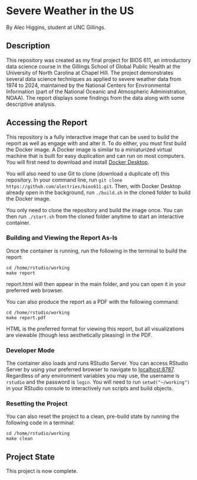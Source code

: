 # Severe Weather in the US

By Alec Higgins, student at UNC Gillings.

## Description

This repository was created as my final project for BIOS 611, an introductory data science course in the Gillings School of Global Public Health at the University of North Carolina at Chapel Hill. The project demonstrates several data science techniques as applied to severe weather data from 1974 to 2024, maintained by the National Centers for Environmental Information (part of the National Oceanic and Atmospheric Administration, NOAA). The report displays some findings from the data along with some descriptive analysis.

## Accessing the Report

This repository is a fully interactive image that can be used to build the report as well as engage with and alter it. To do either, you must first build the Docker image. A Docker image is similar to a miniaturized virtual machine that is built for easy duplication and can run on most computers. You will first need to download and install [Docker Desktop](https://www.docker.com).

You will also need to use Git to clone (download a duplicate of) this repository. In your command line, run `git clone https://github.com/alectries/bios611.git`. Then, with Docker Desktop already open in the background, run `./build.sh` in the cloned folder to build the Docker image.

You only need to clone the repository and build the image once. You can then run `./start.sh` from the cloned folder anytime to start an interactive container.

### Building and Viewing the Report As-Is

Once the container is running, run the following in the terminal to build the report:

```         
cd /home/rstudio/working
make report
```

report.html will then appear in the main folder, and you can open it in your preferred web browser.

You can also produce the report as a PDF with the following command:

```
cd /home/rstudio/working
make report.pdf
```

HTML is the preferred format for viewing this report, but all visualizations are viewable (though less aesthetically pleasing) in the PDF.

### Developer Mode

The container also loads and runs RStudio Server. You can access RStudio Server by using your preferred browser to navigate to [localhost:8787](http://localhost:8787). Regardless of any environment variables you may use, the username is `rstudio` and the password is `login`. You will need to run `setwd("~/working")` in your RStudio console to interactively run scripts and build objects.

### Resetting the Project

You can also reset the project to a clean, pre-build state by running the following code in a terminal:

```         
cd /home/rstudio/working
make clean
```

## Project State

This project is now complete.
